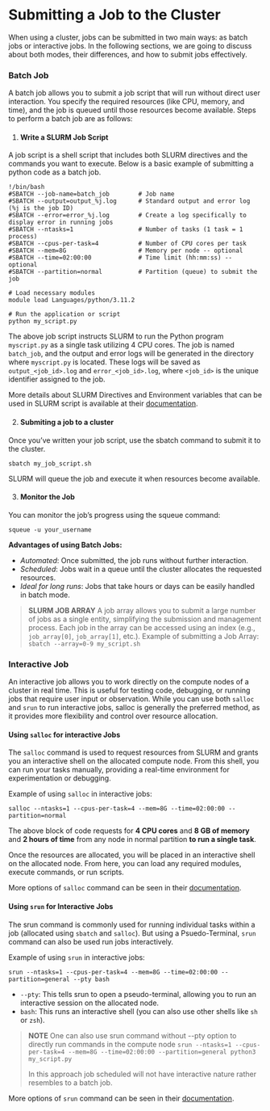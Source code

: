 # Submitting a Job to the Cluster

When using a cluster, jobs can be submitted in two main ways: as batch jobs or interactive jobs. In the following sections, we are going to discuss about both modes, their differences, and how to submit jobs effectively.

### Batch Job
A batch job allows you to submit a job script that will run without direct user interaction. You specify the required resources (like CPU, memory, and time), and the job is queued until those resources become available. Steps to perform a batch job are as follows:

1. #### Write a SLURM Job Script

A job script is a shell script that includes both SLURM directives and the commands you want to execute. Below is a basic example of submitting a python code as a batch job.
```
!/bin/bash
#SBATCH --job-name=batch_job        # Job name
#SBATCH --output=output_%j.log      # Standard output and error log (%j is the job ID)
#SBATCH --error=error_%j.log        # Create a log specifically to display error in running jobs
#SBATCH --ntasks=1                  # Number of tasks (1 task = 1 process)
#SBATCH --cpus-per-task=4           # Number of CPU cores per task
#SBATCH --mem=8G                    # Memory per node -- optional
#SBATCH --time=02:00:00             # Time limit (hh:mm:ss) -- optional
#SBATCH --partition=normal          # Partition (queue) to submit the job

# Load necessary modules
module load Languages/python/3.11.2

# Run the application or script
python my_script.py
```

The above job script instructs SLURM to run the Python program `myscript.py` as a single task utilizing 4 CPU cores. The job is named `batch_job`, and the output and error logs will be generated in the directory where `myscript.py` is located. These logs will be saved as `output_<job_id>.log` and `error_<job_id>.log`, where `<job_id>` is the unique identifier assigned to the job.

More details about SLURM Directives and Environment variables that can be used in SLURM script is available at their [documentation](https://slurm.schedmd.com/sbatch.html).

2. #### Submiting a job to a cluster

Once you’ve written your job script, use the sbatch command to submit it to the cluster.

```
sbatch my_job_script.sh

```
SLURM will queue the job and execute it when resources become available.

3.  #### Monitor the Job

You can monitor the job’s progress using the squeue command:
```
squeue -u your_username
```

**Advantages of using Batch Jobs:**
- *Automated*: Once submitted, the job runs without further interaction.
- *Scheduled*: Jobs wait in a queue until the cluster allocates the requested resources.
- *Ideal for long runs*: Jobs that take hours or days can be easily handled in batch mode.


> **SLURM JOB ARRAY**
> A job array allows you to submit a large number of jobs as a single entity, simplifying the submission and management process. Each job in the array can be accessed using an index (e.g., `job_array[0]`, `job_array[1]`, etc.).
> Example of submitting a Job Array:  ` sbatch --array=0-9 my_script.sh`

### Interactive Job

An interactive job allows you to work directly on the compute nodes of a cluster in real time. This is useful for testing code, debugging, or running jobs that require user input or observation. While you can use both `salloc` and `srun` to run interactive jobs, salloc is generally the preferred method, as it provides more flexibility and control over resource allocation.

#### Using `salloc` for interactive Jobs

The `salloc` command is used to request resources from SLURM and grants you an interactive shell on the allocated compute node. From this shell, you can run your tasks manually, providing a real-time environment for experimentation or debugging.

Example of using `salloc` in interactive jobs:

```
salloc --ntasks=1 --cpus-per-task=4 --mem=8G --time=02:00:00 --partition=normal
```

The above block of code requests for **4 CPU cores** and **8 GB of memory** and **2 hours of time** from any node in normal partition **to run a single task**.  

Once the resources are allocated, you will be placed in an interactive shell on the allocated node. From here, you can load any required modules, execute commands, or run scripts.

More options of `salloc` command can be seen in their [documentation](https://slurm.schedmd.com/salloc.html).

#### Using ```srun``` for Interactive Jobs

The srun command is commonly used for running individual tasks within a job (allocated using ```sbatch``` and ```salloc```). But using a Psuedo-Terminal, `srun` command can also be used run jobs interactively.

Example of using `srun` in interactive jobs:

```
srun --ntasks=1 --cpus-per-task=4 --mem=8G --time=02:00:00 --partition=general --pty bash
```

- ```--pty```: This tells srun to open a pseudo-terminal, allowing you to run an interactive session on the allocated node.
- ```bash```: This runs an interactive shell (you can also use other shells like ```sh``` or ```zsh```).

> **NOTE** 
> One can also use srun command without --pty option to directly run commands in the compute node
> ```srun --ntasks=1 --cpus-per-task=4 --mem=8G --time=02:00:00 --partition=general python3 my_script.py```
> 
> In this approach job scheduled will not have interactive nature rather resembles to a batch job.

More options of `srun` command can be seen in their [documentation](https://slurm.schedmd.com/srun.html).